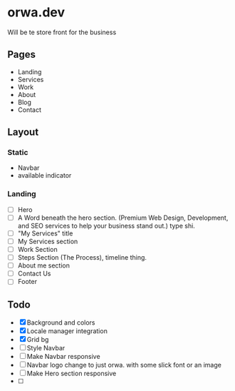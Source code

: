 # orwa.dev

Will be te store front for the business

## Pages

- Landing
- Services
- Work
- About
- Blog
- Contact

## Layout

### Static

- Navbar
- available indicator

### Landing

- [ ] Hero
- [ ] A Word beneath the hero section. (Premium Web Design, Development, and SEO services to help your business stand out.) type shi.
- [ ] "My Services" title
- [ ] My Services section
- [ ] Work Section
- [ ] Steps Section (The Process), timeline thing.
- [ ] About me section
- [ ] Contact Us
- [ ] Footer

## Todo

- [x] Background and colors
- [x] Locale manager integration
- [x] Grid bg
- [ ] Style Navbar
- [ ] Make Navbar responsive
- [ ] Navbar logo change to just orwa. with some slick font or an image
- [ ] Make Hero section responsive
- [ ]
